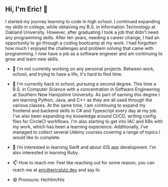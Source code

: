 ## Hi, I'm Eric! 👋

I started my journey learning to code in high school.  I continued expanding my skills in college, while obtaining my B.S. in Information Technology at Oakland University.  However, after graduating I took a job that didn't need any programming skills. After ten years, needing a career change, I had an opportunity to go through a coding bootcamp at my work.  I had forgotten how much I enjoyed the challenges and problem solving that came with programming.  I now have a job as a software engineer and am continuing to grow and learn new skills.

- 🔭 I'm not currently working on any personal projects.  Between work, school, and trying to have a life, it's hard to find time.

- 🌱 I'm currently back in school, pursuing a second degree.  This time a B.S. in Computer Science with a concentration in Software Engineering at Southern New Hampshire University.  As part of earning this degree I am learning Python, Java, and C++ as they are all used through the various classes.  At the same time, I am continuing to expand my frontend and backend skills in C# and Typescript every day at my job.  I've also been expanding my knowledge around CI/CD, writing config files for CircleCI workflows.  I'm also starting to get into IAC and K8s with my work, which has been a learning experience.  Additionally, I've managed to collect several Udemy courses covering a range of topics I would like to complete.

- 👀 I’m interested in learning Swift and about iOS app development.  I'm also interested in learning Ruby.

- 📫 How to reach me: Feel like reaching out for some reason, you can reach me at [eric@ericslutz.dev](mailto:eric@ericslutz.dev) and say hi.

- 😄 Pronouns: He/Him/His
<!--
***

![Top Languages Card](https://github-readme-stats.vercel.app/api/top-langs/?username=eslutz&langs_count=8&layout=compact)-->
<!--https://github.com/anuraghazra/github-readme-stats-->
<!--
**eslutz/eslutz** is a ✨ _special_ ✨ repository because its `README.md` (this file) appears on your GitHub profile.

Here are some ideas to get you started:

- 🔭 I’m currently working on ...
- 🌱 I’m currently learning ...
- 👯 I’m looking to collaborate on ...
- 🤔 I’m looking for help with ...
- 💬 Ask me about ...
- 📫 How to reach me: ...
- 😄 Pronouns: ...
- ⚡ Fun fact: ...
-->
